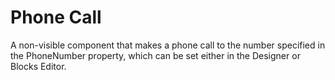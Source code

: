 # Phone Call

A non-visible component that makes a phone call to the number specified in the PhoneNumber property, which can be set either in the Designer or Blocks Editor.
